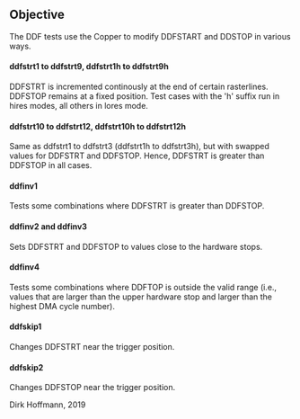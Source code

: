 ## Objective

The DDF tests use the Copper to modify DDFSTART and DDSTOP in various ways.

#### ddfstrt1 to ddfstrt9, ddfstrt1h to ddfstrt9h

DDFSTRT is incremented continously at the end of certain rasterlines. DDFSTOP remains at a fixed position. Test cases with the 'h' suffix run in hires modes, all others in lores mode.

#### ddfstrt10 to ddfstrt12, ddfstrt10h to ddfstrt12h

Same as ddfstrt1 to ddfstrt3 (ddfstrt1h to ddfstrt3h), but with swapped values for DDFSTRT and DDFSTOP. Hence, DDFSTRT is greater than DDFSTOP in all cases. 

#### ddfinv1

Tests some combinations where DDFSTRT is greater than DDFSTOP.

#### ddfinv2 and ddfinv3

Sets DDFSTRT and DDFSTOP to values close to the hardware stops.

#### ddfinv4

Tests some combinations where DDFTOP is outside the valid range (i.e., values that are larger than the upper hardware stop and larger than the highest DMA cycle number).

#### ddfskip1

Changes DDFSTRT near the trigger position.

#### ddfskip2

Changes DDFSTOP near the trigger position.

Dirk Hoffmann, 2019